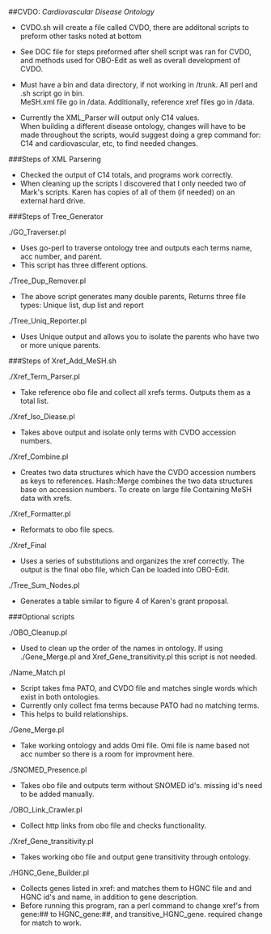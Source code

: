 ##CVDO: *Cardiovascular Disease Ontology*

* CVDO.sh will create a file called CVDO, there are additonal scripts to preform other tasks noted 
   at bottom 

* See DOC file for steps preformed after shell script was ran for CVDO, and methods used for OBO-Edit 
   as well as overall development of CVDO.

* Must have a bin and data directory, if not working in /trunk.  All perl and .sh script go in bin.  
   MeSH.xml file go in /data.  Additionally, reference xref files go in /data.

* Currently the XML_Parser will output only C14 values.  
   When building a different disease ontology, changes will have to be made throughout the scripts,
   would suggest doing a grep command for: C14 and cardiovascular, etc, to find needed changes. 

###Steps of XML Parsering

* Checked the output of C14 totals, and programs work correctly.
* When cleaning up the scripts I discovered that I only needed two of Mark's scripts. 
  Karen has copies of all of them (if needed) on an external hard drive.

###Steps of Tree_Generator

./GO_Traverser.pl
* Uses go-perl to traverse ontology tree and outputs each terms name, acc number, and parent. 
* This script has three different options.

./Tree_Dup_Remover.pl
* The above script generates many double parents, Returns three file types: Unique list, dup list and report

./Tree_Uniq_Reporter.pl
* Uses Unique output and allows you to isolate the parents who have two or more unique parents.

###Steps of Xref_Add_MeSH.sh 

./Xref_Term_Parser.pl
* Take reference obo file and collect all xrefs terms.  Outputs them as a total list.

./Xref_Iso_Diease.pl
* Takes above output and isolate only terms with CVDO accession numbers.

./Xref_Combine.pl
* Creates two data structures which have the CVDO accession numbers as keys to references.
  Hash::Merge combines the two data structures base on accession numbers. To create on large file 
  Containing MeSH data with xrefs.

./Xref_Formatter.pl
* Reformats to obo file specs.

./Xref_Final
* Uses a series of substitutions and organizes the xref correctly. The output is the final obo file, which 
  Can be loaded into OBO-Edit.

./Tree_Sum_Nodes.pl
* Generates a table similar to figure 4 of Karen's grant proposal.

###Optional scripts

./OBO_Cleanup.pl
* Used to clean up the order of the names in ontology.  If using ./Gene_Merge.pl and Xref_Gene_transitivity.pl 
  this script is not needed.

./Name_Match.pl
* Script takes fma PATO, and CVDO file and matches single words which exist in both ontologies.
* Currently only collect fma terms because PATO had no matching terms.
* This helps to build relationships.

./Gene_Merge.pl
* Take working ontology and adds Omi file.  Omi file is name based not acc number so there
  is a room for improvment here.

./SNOMED_Presence.pl
* Takes obo file and outputs term without SNOMED id's.
  missing id's need to be added manually.

./OBO_Link_Crawler.pl
* Collect http links from obo file and checks functionality.

./Xref_Gene_transitivity.pl
* Takes working obo file and output gene transitivity through ontology.

./HGNC_Gene_Builder.pl
* Collects genes listed in xref: and matches them to HGNC file and 
  and HGNC id's and name, in addition to gene description.
* Before running this program, ran a perl command to change xref's from gene:## to HGNC_gene:##, and transitive_HGNC_gene.
  required change for match to work. 
  
